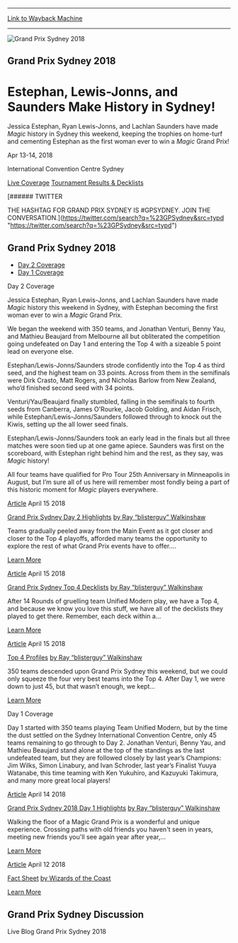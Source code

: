 
---
[Link to Wayback Machine](https://web.archive.org/web/20180527112703/https://magic.wizards.com/en/events/coverage/gpsyd18)

[_metadata_:generator]:- "Drupal 7 (http://drupal.org)"
[_metadata_:node]:- "1262306"
[_metadata_:source]:- "div-block-system-main"
[_metadata_:title]:- "Grand Prix Sydney 2018"
[_metadata_:wayback_capture_timestamp]:- "2018-05-27 11:27:03"
[_metadata_:wayback_raw_url]:- "https://web.archive.org/web/20180527112703id_/https://magic.wizards.com/en/events/coverage/gpsyd18"
[_metadata_:wayback_url]:- "https://magic.wizards.com/en/events/coverage/gpsyd18"
---










![Grand Prix Sydney 2018](https://media.magic.wizards.com/gpsyd18_trophy.jpg)




Grand Prix Sydney 2018
----------------------


Estephan, Lewis-Jonns, and Saunders Make History in Sydney!
===========================================================




Jessica Estephan, Ryan Lewis-Jonns, and Lachlan Saunders have made *Magic* history in Sydney this weekend, keeping the trophies on home-turf and cementing Estephan as the first woman ever to win a *Magic* Grand Prix!






Apr 13-14, 2018


International Convention Centre Sydney














[Live Coverage](/en/events/coverage/gpsyd18) [Tournament Results & Decklists](/en/events/coverage/gpsyd18/tournament-results) 








[###### TWITTER


THE HASHTAG FOR GRAND PRIX SYDNEY IS #GPSYDNEY. JOIN THE CONVERSATION.](https://twitter.com/search?q=%23GPSydney&src=typd "https://twitter.com/search?q=%23GPSydney&src=typd")



Grand Prix Sydney 2018
----------------------




* [Day 2 Coverage](#tabs-0)
* [Day 1 Coverage](#tabs-1)


Day 2 Coverage



Jessica Estephan, Ryan Lewis-Jonns, and Lachlan Saunders have made *Magic* history this weekend in Sydney, with Estephan becoming the first woman ever to win a *Magic* Grand Prix.


We began the weekend with 350 teams, and Jonathan Venturi, Benny Yau, and Mathieu Beaujard from Melbourne all but obliterated the competition going undefeated on Day 1 and entering the Top 4 with a sizeable 5 point lead on everyone else.


Estephan/Lewis-Jonns/Saunders strode confidently into the Top 4 as third seed, and the highest team on 33 points. Across from them in the semifinals were Dirk Crasto, Matt Rogers, and Nicholas Barlow from New Zealand, who’d finished second seed with 34 points.


Venturi/Yau/Beaujard finally stumbled, falling in the semifinals to fourth seeds from Canberra, James O'Rourke, Jacob Golding, and Aidan Frisch, while Estephan/Lewis-Jonns/Saunders followed through to knock out the Kiwis, setting up the all lower seed finals.


Estephan/Lewis-Jonns/Saunders took an early lead in the finals but all three matches were soon tied up at one game apiece. Saunders was first on the scoreboard, with Estephan right behind him and the rest, as they say, was *Magic* history!


All four teams have qualified for Pro Tour 25th Anniversary in Minneapolis in August, but I’m sure all of us here will remember most fondly being a part of this historic moment for *Magic* players everywhere.








[Article](/en/events/coverage/gpsyd18/grand-prix-sydney-day-2-highlights-2018-04-15)
 April 15 2018 


[Grand Prix Sydney Day 2 Highlights](/en/events/coverage/gpsyd18/grand-prix-sydney-day-2-highlights-2018-04-15)
[by Ray “blisterguy” Walkinshaw](/en/events/coverage/gpsyd18/grand-prix-sydney-day-2-highlights-2018-04-15)

Teams gradually peeled away from the Main Event as it got closer and closer to the Top 4 playoffs, afforded many teams the opportunity to explore the rest of what Grand Prix events have to offer....


[Learn More](/en/events/coverage/gpsyd18/grand-prix-sydney-day-2-highlights-2018-04-15)










[Article](/en/events/coverage/gpsyd18/grand-prix-sydney-top-4-decklists-2018-04-15)
 April 15 2018 


[Grand Prix Sydney Top 4 Decklists](/en/events/coverage/gpsyd18/grand-prix-sydney-top-4-decklists-2018-04-15)
[by Ray “blisterguy” Walkinshaw](/en/events/coverage/gpsyd18/grand-prix-sydney-top-4-decklists-2018-04-15)

After 14 Rounds of gruelling team Unified Modern play, we have a Top 4, and because we know you love this stuff, we have all of the decklists they played to get there. Remember, each deck within a...


[Learn More](/en/events/coverage/gpsyd18/grand-prix-sydney-top-4-decklists-2018-04-15)










[Article](/en/events/coverage/gpsyd18/top-4-profiles-2018-04-15)
 April 15 2018 


[Top 4 Profiles](/en/events/coverage/gpsyd18/top-4-profiles-2018-04-15)
[by Ray “blisterguy” Walkinshaw](/en/events/coverage/gpsyd18/top-4-profiles-2018-04-15)

350 teams descended upon Grand Prix Sydney this weekend, but we could only squeeze the four very best teams into the Top 4. After Day 1, we were down to just 45, but that wasn’t enough, we kept...


[Learn More](/en/events/coverage/gpsyd18/top-4-profiles-2018-04-15)











Day 1 Coverage



Day 1 started with 350 teams playing Team Unified Modern, but by the time the dust settled on the Sydney International Convention Centre, only 45 teams remaining to go through to Day 2. Jonathan Venturi, Benny Yau, and Mathieu Beaujard stand alone at the top of the standings as the last undefeated team, but they are followed closely by last year’s Champions: Jim Wilks, Simon Linabury, and Ivan Schroder, last year’s Finalist Yuuya Watanabe, this time teaming with Ken Yukuhiro, and Kazuyuki Takimura, and many more great local players!








[Article](/en/events/coverage/gpsyd18/grand-prix-sydney-2018-day-1-highlights-2018-04-14)
 April 14 2018 


[Grand Prix Sydney 2018 Day 1 Highlights](/en/events/coverage/gpsyd18/grand-prix-sydney-2018-day-1-highlights-2018-04-14)
[by Ray “blisterguy” Walkinshaw](/en/events/coverage/gpsyd18/grand-prix-sydney-2018-day-1-highlights-2018-04-14)


 Walking the floor of a Magic Grand Prix is a wonderful and unique experience. Crossing paths with old friends you haven't seen in years, meeting new friends you'll see again year after year,...


[Learn More](/en/events/coverage/gpsyd18/grand-prix-sydney-2018-day-1-highlights-2018-04-14)










[Article](/en/events/coverage/gpsyd18/fact-sheet-2018-04-12)
 April 12 2018 


[Fact Sheet](/en/events/coverage/gpsyd18/fact-sheet-2018-04-12)
[by Wizards of the Coast](/en/events/coverage/gpsyd18/fact-sheet-2018-04-12)


[Learn More](/en/events/coverage/gpsyd18/fact-sheet-2018-04-12)















Grand Prix Sydney Discussion
----------------------------


Live Blog Grand Prix Sydney 2018
 







